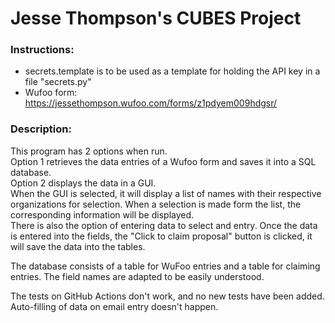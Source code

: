 <h1>Jesse Thompson's CUBES Project</h1>

<h3>Instructions:</h3>

- secrets.template is to be used as a template for 
holding the API key in a file "secrets.py"
- Wufoo form: https://jessethompson.wufoo.com/forms/z1pdyem009hdgsr/

<h3>Description:</h3>

This program has 2 options when run.<br>
Option 1 retrieves the data entries of a Wufoo form and saves it into a
SQL database.<br>
Option 2 displays the data in a GUI.<br>
When the GUI is selected, it will display a list of names with their respective organizations for selection. 
When a selection is made form the list, the corresponding information will be displayed.<br>
There is also the option of entering data to select and entry. Once the data is entered into the fields, 
the "Click to claim proposal" button is clicked, it will save the data into the tables.

The database consists of a table for WuFoo entries and a table for claiming entries.
The field names are adapted to be easily understood.

The tests on GitHub Actions don't work, and no new tests have been added.<br>
Auto-filling of data on email entry doesn't happen.